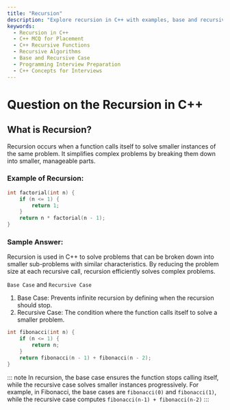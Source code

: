 ```yaml
---
title: "Recursion"
description: "Explore recursion in C++ with examples, base and recursive cases, and how it can be used to solve problems."
keywords:
  - Recursion in C++
  - C++ MCQ for Placement
  - C++ Recursive Functions
  - Recursive Algorithms
  - Base and Recursive Case
  - Programming Interview Preparation
  - C++ Concepts for Interviews
---
```

# Question on the Recursion in C++

## What is Recursion?

Recursion occurs when a function calls itself to solve smaller instances of the same problem. It simplifies complex problems by breaking them down into smaller, manageable parts.

### Example of Recursion:

```cpp
int factorial(int n) {
    if (n <= 1) {
        return 1;
    }
    return n * factorial(n - 1);
}
```
### Sample Answer:
Recursion is used in C++ to solve problems that can be broken down into smaller sub-problems with similar characteristics. By reducing the problem size at each recursive call, recursion efficiently solves complex problems.

``Base Case`` and ``Recursive Case``
1. Base Case: Prevents infinite recursion by defining when the recursion should stop.
2. Recursive Case: The condition where the function calls itself to solve a smaller problem.

```cpp
int fibonacci(int n) {
    if (n <= 1) {
        return n;
    }
    return fibonacci(n - 1) + fibonacci(n - 2);
}
```
::: note
In recursion, the base case ensures the function stops calling itself, while the recursive case solves smaller instances progressively. For example, in Fibonacci, the base cases are ``fibonacci(0)`` and ``fibonacci(1)``, while the recursive case computes ``fibonacci(n-1) + fibonacci(n-2)``
:::